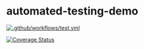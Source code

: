 # automated-testing-demo

[![.github/workflows/test.yml](https://github.com/myles-coleman/automated-testing-demo/actions/workflows/test.yml/badge.svg)](https://github.com/myles-coleman/automated-testing-demo/actions/workflows/test.yml)

[![Coverage Status](https://coveralls.io/repos/github/myles-coleman/automated-testing-demo/badge.svg?branch=master)](https://coveralls.io/github/taniarascia/chip8?branch=master)
